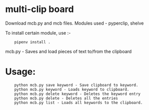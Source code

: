 # multi-clip board

Download mcb.py and mcb files.
Modules used - pyperclip, shelve

To install certain module, use :-

  		pipenv install .

mcb.py - Saves and load pieces of text to/from the clipboard

# Usage: 

		python mcb.py save keyword - Save clipboard to keyword. 
		python mcb.py keyword - Loads keyword to clipboard.
		python mcb.py delete keyword - Deletes the keyword entry
		python mcb.py delete - Deletes all the entries
		python mcb.py list - Loads all keywords to the clipboard.
